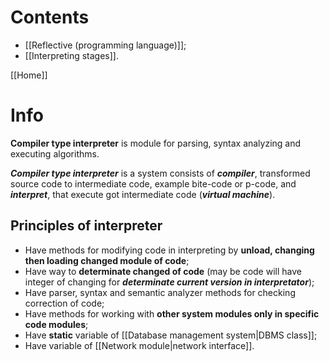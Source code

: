 # Contents
- [[Reflective (programming language)]];
- [[Interpreting stages]].

[[Home]]

# Info
**Compiler type interpreter** is module for parsing, syntax analyzing and executing algorithms.

***Compiler type interpreter*** is a system consists of ***compiler***, transformed source code to intermediate code, example bite-code or p-code, and ***interpret***, that execute got intermediate code (***virtual machine***).

## Principles of interpreter
- Have methods for modifying code in interpreting by **unload, changing then loading changed module of code**;
- Have way to **determinate changed of code** (may be code will have integer of changing for ***determinate current version in interpretator***);
- Have parser, syntax and semantic analyzer methods for checking correction of code;
- Have methods for working with **other system modules only in specific code modules**;
- Have **static** variable of [[Database management system|DBMS class]];
- Have variable of [[Network module|network interface]].
